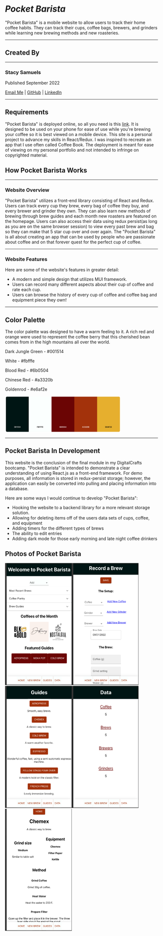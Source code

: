 # **_Pocket Barista_**

"Pocket Barista" is a mobile website to allow users to track their home coffee habits. They can track their cups, coffee bags, brewers, and grinders while learning new brewing methods and new roasteries.

---

## **Created By**

---

### Stacy Samuels

Published September 2022

[Email Me](stacy.samuels10@gmail.com) | [GitHub](https://github.com/stacysamuels10/Pocket-Barista/tree/main/pocket-barista) | [LinkedIn](https://www.linkedin.com/in/stacy-samuels/)

---

## **Requirements**

"Pocket Barista" is deployed online, so all you need is this [link](https://63115d9f1f356f1d0a28de6d--pocket-barista.netlify.app/). It is designed to be used on your phone for ease of use while you're brewing your coffee so it is best viewed on a mobile device. This site is a personal project to advance my skills in React/Redux. I was inspired to recreate an app that I use often called Coffee Book. The deployment is meant for ease of viewing on my personal portfolio and not intended to infringe on copyrighted material.

## How Pocket Barista Works

---

### Website Overview

"Pocket Barista" utilizes a front-end library consisting of React and Redux. Users can track every cup they brew, every bag of coffee they buy, and every brewer and grinder they own. They can also learn new methods of brewing through brew guides and each month new roasters are featured on the homepage. Users can also access their data using redux persist(as long as you are on the same browser session) to view every past brew and bag so they can make that 5 star cup over and over again. The "Pocket Barista" is all about creating an app that can be used by people who are passionate about coffee and on that forever quest for the perfect cup of coffee.

---

### Website Features

Here are some of the website's features in greater detail:

- A modern and simple design that utilizes MUI framework.
- Users can record many different aspects about their cup of coffee and rate each cup.
- Users can browse the history of every cup of coffee and coffee bag and equipment piece they own!

---

## Color Palette

The color palette was designed to have a warm feeling to it. A rich red and orange were used to represent the coffee berry that this cherished bean comes from in the high mountains all over the world.

Dark Jungle Green - #001514

White - #fbfffe

Blood Red - #6b0504

Chinese Red - #a3320b

Goldenrod - #e6af2e

<img src="src/assets/colorpalette.png" 
alt="Color Palette"
width="380" height="120">

---

## Pocket Barista In Development

This website is the conclusion of the final module in my DigitalCrafts bootcamp. "Pocket Barista" is intended to demonstrate a clear understanding of using React.js as a front-end framework. For demo purposes, all information is stored in redux-persist storage; however, the application can easily be converted into pulling and placing information into a database.

Here are some ways I would continue to develop "Pocket Barista":

- Hooking the website to a backend library for a more relevant storage solution.
- Allowing for deleting items off of the users data sets of cups, coffee, and equipment
- Adding timers for the different types of brews
- The ability to edit entries
- Adding dark mode for those early morning and late night coffee drinkers

## Photos of Pocket Barista

<img src="src/assets/pocket-barista-homepage.png"
alt="Home Page"
width="220" height="400"><img src="src/assets/pocket-barista-new-brew.png"
alt="New Brew"
width="220" height="400"><img src="src/assets/pocket-barista-guides.png"
alt="Guides"
width="220" height="400"><img src="src/assets/pocket-barista-data.png"
alt="Data"
width="220" height="400"><img src="src/assets/pocket-barista-brew-guide.png"
alt="Chemex Brew Guide"
width="220" height="400">
